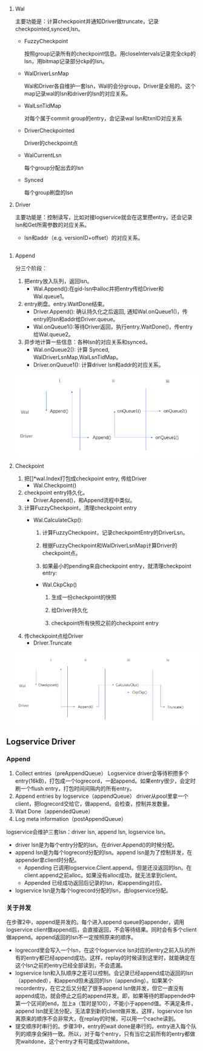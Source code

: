 1. Wal
   
     主要功能是：计算checkpoint并通知Driver做truncate，记录checkpointed,synced,lsn。
   * FuzzyCheckpoint
  
      按照group记录所有的checkpoint信息。用closeIntervals记录完全ckp的lsn，用bitmap记录部分ckp的lsn。
   * WalDriverLsnMap
  
      Wal和Driver各自维护一套lsn，Wal的会分group，Driver是全局的。这个map记录wal的lsn和driver的lsn的对应关系。
   * WalLsnTidMap
  
      对每个属于commit group的entry，会记录wal lsn和txnID对应关系
   * DriverCheckpointed
  
      Driver的checkpoint点
   * WalCurrentLsn
  
      每个group分配出去的lsn
   * Synced
  
      每个group刷盘的lsn

2. Driver
   
     主要功能是：控制读写，比如对接logservice就会在这里攒entry。还会记录lsn和Get所需参数的对应关系。

   * lsn和addr（e.g. versionID+offset）的对应关系。
  
##
1. Append
   
   分三个阶段：
   1.  把entry放入队列，返回lsn。
       * Wal.Append():在gid-lsn中alloc并把entry传给Driver和Wal.queue1。 
   2.  entry刷盘。entry.WaitDone结束。
       * Driver.Append(): 确认持久化之后返回, 通知Wal.onQueue1()，传entry的lsn和addr给Driver.queue。
       * Wal.onQueue1():等待Driver返回，执行entry.WaitDone()，传entry给Wal.queue2。
   3.  异步地计算一些信息：各种lsn的对应关系和synced。
       * Wal.onQueue2(): 计算 Synced, WalDriverLsnMap,WalLsnTidMap。
       * Driver.onQueue1(): 计算driver lsn和addr的对应关系。

    ![](image/logstore1.PNG)

2. Checkpoint
   
   1. 把[]*wal.Index打包成checkpoint entry, 传给Driver
      * Wal.Checkpoint()
   1. checkpoint entry持久化。
      * Driver.Append()，和Append流程中类似。
   2. 计算FuzzyCheckpoint，清理checkpoint entry
       *  Wal.CalculateCkp(): 
           1. 计算FuzzyCheckpoint，记录checkpointEntry的DriverLsn。
  
           2. 根据FuzzyCheckpoint和WalDriverLsnMap计算Driver的checkpoint点。
  
           3. 如果最小的pending来自checkpoint entry，就清理checkpoint entry:
  
          *  Wal.CkpCkp()
              1.  生成一份checkpoint的快照
  
              2.  给Driver持久化
  
              3. checkpoint所有快照之前的checkpoint entry
   3. 传checkpoint点给Driver
      * Driver.Truncate

    ![](image/logstore2.PNG)
   
## Logservice Driver

### Append

1. Collect entries（preAppendQueue）
  Logservice driver会等待积攒多个entry(16kB)，打包成一个logrecord，一起append。如果entry很少，会定时刷一个flush entry，打包时间间隔内的所有entry。
2. Append entries by logservice（appendQueue）
   driver从pool里拿一个client，把logrecord交给它，做append。会检查，控制并发数量。
3. Wait Done（appendedQueue）
4. Log meta information（postAppendQueue）

logservice会维护三套lsn：driver lsn, append lsn, logservice lsn。
* driver lsn是为每个entry分配的lsn。在driver.Append()的时候分配。
* append lsn是为每个logrecord分配的lsn。append lsn是为了控制并发，在appender拿client时分配。
  * Appending
  已调用logservice.Client.append。但是还没返回的lsn。在client.append之前alloc。如果没有alloc成功，就无法拿到client。
  * Appended
  已经成功返回后记录的lsn，和appending对应。
* logservice lsn是为每个logrecord分配的lsn，由logservice分配。

### 关于并发
  在步骤2中，append是并发的。每个进入append queue的appender，调用logservice client做append后，会直接返回，不会等待结果。同时会有多个client做append。append返回的lsn不一定按照原来的顺序。
  * logrecord里会写入一个lsn，在这个logservice lsn对应的entry之前入队的所有的entry都已经append成功。这样，replay的时候读到这里时，就能确定在这个lsn之前的entry已经全部读到，不会遗漏。
  * logservice lsn和入队顺序之差可以控制。会记录已经append成功返回的lsn（appended），和append但未返回的lsn（appending）。如果某个recordentry，在它之后又分配了很多append lsn做并发，但它一直没有append成功，就会停止之后的append并发。即，如果等待的即appended中第一个区间的end，加上a（暂时是100），不能小于append值。不满足条件，append lsn就无法分配，无法拿到新的client做并发。这样，logservice lsn离原来的顺序不会非常大，在replay的时候，可以用一个cache读到。
  * 提交顺序时串行的。步骤3中，entry的wait done是串行的。entry进入每个队列的顺序会保持一致。所以，对于每个entry，只有当它之前所有的entry都做完waitdone，这个entry才有可能成功waitdone。